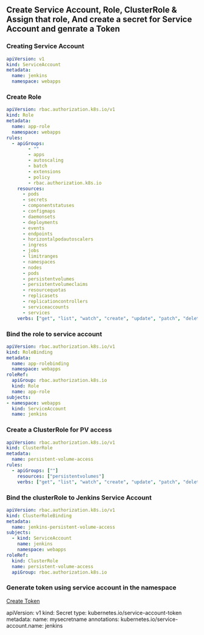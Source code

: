 ## Create Service Account, Role, ClusterRole & Assign that role, And create a secret for Service Account and genrate a Token

### Creating Service Account


```yaml
apiVersion: v1
kind: ServiceAccount
metadata:
  name: jenkins
  namespace: webapps
```

### Create Role 


```yaml
apiVersion: rbac.authorization.k8s.io/v1
kind: Role
metadata:
  name: app-role
  namespace: webapps
rules:
  - apiGroups:
        - ""
        - apps
        - autoscaling
        - batch
        - extensions
        - policy
        - rbac.authorization.k8s.io
    resources:
      - pods
      - secrets
      - componentstatuses
      - configmaps
      - daemonsets
      - deployments
      - events
      - endpoints
      - horizontalpodautoscalers
      - ingress
      - jobs
      - limitranges
      - namespaces
      - nodes
      - pods
      - persistentvolumes
      - persistentvolumeclaims
      - resourcequotas
      - replicasets
      - replicationcontrollers
      - serviceaccounts
      - services
    verbs: ["get", "list", "watch", "create", "update", "patch", "delete"]
```

### Bind the role to service account


```yaml
apiVersion: rbac.authorization.k8s.io/v1
kind: RoleBinding
metadata:
  name: app-rolebinding
  namespace: webapps
roleRef:
  apiGroup: rbac.authorization.k8s.io
  kind: Role
  name: app-role 
subjects:
- namespace: webapps
  kind: ServiceAccount
  name: jenkins
```


### Create a ClusterRole for PV access

```yaml
apiVersion: rbac.authorization.k8s.io/v1
kind: ClusterRole
metadata:
  name: persistent-volume-access
rules:
  - apiGroups: [""]
    resources: ["persistentvolumes"]
    verbs: ["get", "list", "watch", "create", "update", "patch", "delete"]

```

### Bind the clusterRole to Jenkins Service Account

```yaml
apiVersion: rbac.authorization.k8s.io/v1
kind: ClusterRoleBinding
metadata:
  name: jenkins-persistent-volume-access
subjects:
  - kind: ServiceAccount
    name: jenkins
    namespace: webapps
roleRef:
  kind: ClusterRole
  name: persistent-volume-access
  apiGroup: rbac.authorization.k8s.io

```


### Generate token using service account in the namespace

[Create Token](https://kubernetes.io/docs/reference/access-authn-authz/service-accounts-admin/#:~:text=To%20create%20a%20non%2Dexpiring,with%20that%20generated%20token%20data.)

apiVersion: v1
kind: Secret
type: kubernetes.io/service-account-token
metadata:
  name: mysecretname
  annotations:
    kubernetes.io/service-account.name: jenkins

